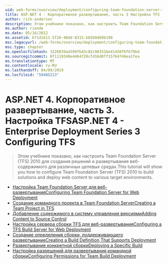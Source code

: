 ```yaml
---
uid: web-forms/overview/deployment/configuring-team-foundation-server-for-web-deployment/index
title: ASP.NET 4 - Корпоративное развертывание, часть 3 Настройка TFS | Документация Майкрософт
author: rick-anderson
description: Этом учебнике показано, как настроить Team Foundation Server (TFS) 2010 для создания решений и развертывания веб-содержимого для различных целевых средах.
ms.author: riande
ms.date: 05/16/2012
ms.assetid: b71d1611-5f26-40dd-8315-b65b9d69b198
msc.legacyurl: /web-forms/overview/deployment/configuring-team-foundation-server-for-web-deployment
msc.type: chapter
ms.openlocfilehash: 3226039ad399fb43c82c98331be41450f6f679bd
ms.sourcegitcommit: 0f1119340e4464720cfd16d0ff15764746ea1fea
ms.translationtype: MT
ms.contentlocale: ru-RU
ms.lasthandoff: 04/09/2019
ms.locfileid: "59405213"
---
```

# <a name="aspnet-4---enterprise-deployment-series-3-configuring-tfs"></a><span data-ttu-id="b7c33-103">ASP.NET 4. Корпоративное развертывание, часть 3. Настройка TFS</span><span class="sxs-lookup"><span data-stu-id="b7c33-103">ASP.NET 4 - Enterprise Deployment Series 3 Configuring TFS</span></span>

> <span data-ttu-id="b7c33-104">Этом учебнике показано, как настроить Team Foundation Server (TFS) 2010 для создания решений и развертывания веб-содержимого для различных целевых средах.</span><span class="sxs-lookup"><span data-stu-id="b7c33-104">This tutorial will show you how to configure Team Foundation Server (TFS) 2010 to build solutions and deploy web content to various target environments.</span></span>


- [<span data-ttu-id="b7c33-105">Настройка Team Foundation Server для веб-развертывания</span><span class="sxs-lookup"><span data-stu-id="b7c33-105">Configuring Team Foundation Server for Web Deployment</span></span>](configuring-team-foundation-server-for-web-deployment.md)
- [<span data-ttu-id="b7c33-106">Создание командного проекта в Team Foundation Server</span><span class="sxs-lookup"><span data-stu-id="b7c33-106">Creating a Team Project in TFS</span></span>](creating-a-team-project-in-tfs.md)
- [<span data-ttu-id="b7c33-107">Добавление содержимого в систему управления версиями</span><span class="sxs-lookup"><span data-stu-id="b7c33-107">Adding Content to Source Control</span></span>](adding-content-to-source-control.md)
- [<span data-ttu-id="b7c33-108">Настройка сервера сборки TFS для веб-развертывания</span><span class="sxs-lookup"><span data-stu-id="b7c33-108">Configuring a TFS Build Server for Web Deployment</span></span>](configuring-a-tfs-build-server-for-web-deployment.md)
- [<span data-ttu-id="b7c33-109">Создание определения сборки, поддерживающего развертывание</span><span class="sxs-lookup"><span data-stu-id="b7c33-109">Creating a Build Definition That Supports Deployment</span></span>](creating-a-build-definition-that-supports-deployment.md)
- [<span data-ttu-id="b7c33-110">Развертывание конкретной сборки</span><span class="sxs-lookup"><span data-stu-id="b7c33-110">Deploying a Specific Build</span></span>](deploying-a-specific-build.md)
- [<span data-ttu-id="b7c33-111">Настройка разрешений для развертывания командной сборки</span><span class="sxs-lookup"><span data-stu-id="b7c33-111">Configuring Permissions for Team Build Deployment</span></span>](configuring-permissions-for-team-build-deployment.md)

